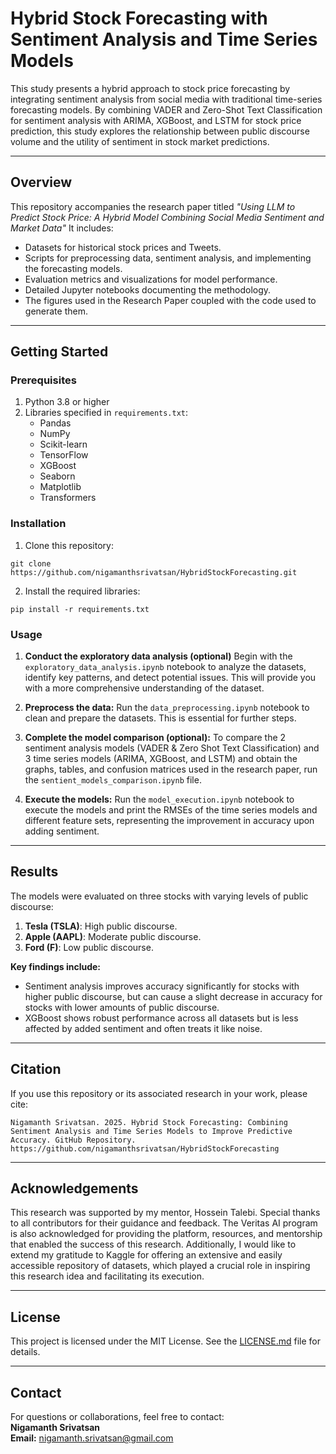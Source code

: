 # **Hybrid Stock Forecasting with Sentiment Analysis and Time Series Models**

This study presents a hybrid approach to stock price forecasting by integrating sentiment analysis from social media with traditional time-series forecasting models. By combining VADER and Zero-Shot Text Classification for sentiment analysis with ARIMA, XGBoost, and LSTM for stock price prediction, this study explores the relationship between public discourse volume and the utility of sentiment in stock market predictions.

--- 

## **Overview**
This repository accompanies the research paper titled _"Using LLM to Predict Stock Price: A Hybrid Model Combining Social Media Sentiment and Market Data"_ It includes:
- Datasets for historical stock prices and Tweets.
- Scripts for preprocessing data, sentiment analysis, and implementing the forecasting models.
- Evaluation metrics and visualizations for model performance.
- Detailed Jupyter notebooks documenting the methodology.
- The figures used in the Research Paper coupled with the code used to generate them. 

---

## **Getting Started**
### **Prerequisites**
1. Python 3.8 or higher
2. Libraries specified in `requirements.txt`:
   - Pandas
   - NumPy
   - Scikit-learn
   - TensorFlow
   - XGBoost
   - Seaborn
   - Matplotlib
   - Transformers

### **Installation**
1. Clone this repository:
```
git clone https://github.com/nigamanthsrivatsan/HybridStockForecasting.git
```
2. Install the required libraries:
```
pip install -r requirements.txt
```

### **Usage**
1. **Conduct the exploratory data analysis (optional)**
Begin with the `exploratory_data_analysis.ipynb` notebook to analyze the datasets, identify key patterns, and detect potential issues. This will provide you with a more comprehensive understanding of the dataset.


2. **Preprocess the data:**
Run the `data_preprocessing.ipynb` notebook to clean and prepare the datasets. This is essential for further steps.

3. **Complete the model comparison (optional):**
To compare the 2 sentiment analysis models (VADER & Zero Shot Text Classification) and 3 time series models (ARIMA, XGBoost, and LSTM) and obtain the graphs, tables, and confusion matrices used in the research paper, run the `sentient_models_comparison.ipynb` file. 

4. **Execute the models:**
Run the `model_execution.ipynb` notebook to execute the models and print the RMSEs of the time series models and different feature sets, representing the improvement in accuracy upon adding sentiment. 

---

## **Results**
The models were evaluated on three stocks with varying levels of public discourse:
1. **Tesla (TSLA)**: High public discourse.
2. **Apple (AAPL)**: Moderate public discourse.
3. **Ford (F)**: Low public discourse.

**Key findings include:**
- Sentiment analysis improves accuracy significantly for stocks with higher public discourse, but can cause a slight decrease in accuracy for stocks with lower amounts of public discourse.
- XGBoost shows robust performance across all datasets but is less affected by added sentiment and often treats it like noise.

---

## **Citation**
If you use this repository or its associated research in your work, please cite:
```
Nigamanth Srivatsan. 2025. Hybrid Stock Forecasting: Combining Sentiment Analysis and Time Series Models to Improve Predictive Accuracy. GitHub Repository. https://github.com/nigamanthsrivatsan/HybridStockForecasting
```

---

## **Acknowledgements**
This research was supported by my mentor, Hossein Talebi. Special thanks to all contributors for their guidance and feedback. The Veritas AI program is also acknowledged for providing the platform, resources, and mentorship that enabled the success of this research. Additionally, I would like to extend my gratitude to Kaggle for offering an extensive and easily accessible repository of datasets, which played a crucial role in inspiring this research idea and facilitating its execution.

---

## **License**
This project is licensed under the MIT License. See the [LICENSE.md](LICENSE.md) file for details.

---

## **Contact**
For questions or collaborations, feel free to contact:  
**Nigamanth Srivatsan**  
**Email:** nigamanth.srivatsan@gmail.com  